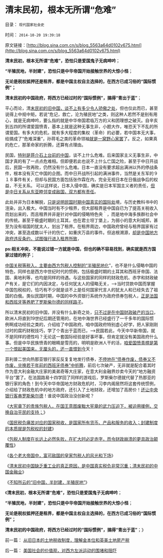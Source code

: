 # 清末民初，根本无所谓“危难”

目录： `现代国家社会史` 

时间： `2014-10-20 19:39:18` 

原文链接：[http://blog.sina.com.cn/s/blog_5563a64d0102v675.html](http://blog.sina.com.cn/s/blog_5563a64d0102v675.html)

**清末民初，根本无所谓“危难”，恐怕只是爱国鬼子无病呻吟**；

**“半殖民地，半封建”，恐怕只是中华帝国开始接触世界的大惊小怪**；

**无论是税权抵押还是租界，都是中国主权自主选择的，在西方已成习俗的“国际惯例”；**

**清末民初的中国政府，将西方已经过时的“国际惯例”，搞得“青出于蓝”**；

平心而论，清[末民初的旧中国，谈不上有多少令人骄傲之处](../../../2014/10/17/不知所云的“旧中国，半封建，半殖民地”.md)，但也仅此而已，甚至说得上中规中矩。若说“危记，救亡，沦为殖民地”之类，则这种人若然不是别有用心，就是无病呻吟，要么指的就是中华帝国君临万方的义和团理想之破灭。自辛亥到五四的所谓爱国愤青，基本上就是这种无事生非，小题大作，唯恐天下不乱的所谓爱国。有多大的危机，就有多大程度的集权（革命）的必要，若中国本无大事，给搞成了“危难深重”，孙蒋毛之类的革命领袖[就是一窝野心家罢](../../../2011/1/10/辛亥革命和孙国父的历史地位无足轻重；.md)了。反之，如果真的危亡，那革命家的折腾，还算有点理由。

民国，[特别是蒋介石上台前的中国](../../../2014/1/12/凌驾国民的先进性，根本上不存在！.md)，谈不上什么危难。后来国家主义无事生非，中国才真的有了一点点危难相。但即便若此也说不上什么亡国之险，甚至于中日开战后，民国一败再败，仍然没有什么危难。日本一直没有要求超出满洲以外的停战条件，根本没有灭亡中国的企图。而中日开战所引起的满洲事件，当然是关东军的９１８事件有关，但却与民国方面包括张作霖在内，完全无视日本在日俄战争后的权益，不无关系。
可以这样说，日本入侵中国，确实是日本军国主义者的责任，[但是中日关系从东亚睦邻变成敌国，双方都有责任](../../../2014/10/5/中国反日民族主义绪出现的原因，五卅运动及五四运动.md)。

此处并非为日本解脱，[只是说明民国时期中国真实的国际处](../../../2014/10/6/清末民初中国缺乏重工业的真正原因.md)境，与历史教科书中的渲染，出入极大。中国当时有不少租界，但大部租界是中国自已为了提高关税收入而划出来的，而且租界并非是针对中国的侵略特色央｀，而是地中海多族群社会中的传统。甚至于极盛时期的土耳其，也在君士坦丁堡上，为弱小的意大利城邦，甚至为没有祖国的犹太人，划出了租界。在租界周边，中国政府曾经与租界国家有过冲突，甚至造成数以千计的伤亡，如重庆万县的事件。但追根溯源，[却是中国地方政府违反条约，试图强行进入租界所致](../../../2011/9/30/西方的租界和东方不平等条约的愤恨.md)，

**ps:相关冲突，不能说过错一方就是中国，但也的确不容易找到，确实就是西方国家过错的例子**；

[中国关税等税入，主要由西方包税人控制的“半殖民地化](../../../2014/9/7/包税人悖论定理的国家版：国家被包税人阶级政治劫持.md)”，也不是什么侵略中国的特色，同样也是西方中世纪时代的惯例，包括极盛时期的土耳其和西班牙帝国、法国、奥地利等，也均是同样的待遇。与这些国家的同样的财政危机、赤字和财政破产有关，是它们的内因决定，与任何犹太人的侵略无关，——>当时贷款中国而掌握中国包税权的，恰巧有不少就是谈不上是任何国家代言人的犹太人和已经失去了祖国的白俄。类似民国时期，中国的中外资银行系统作为政府债券包税人，[正是法国和西班牙等养肥了罗斯柴尔德的同样路子](../../../2011/8/29/和珅！就是罗斯柴尔德！.md)。

所以清末民初的旧中国，并没有什么新奇之处，[只不过是在中国财政破产的当口](../../../2014/10/6/清末民初中国缺乏重工业的真正原因.md)，欧洲人将直到19世纪后期还管用的，在地中海世界已经盛行了一千多年的国际惯例啊成功经验之类的，介绍给了中国政府。咱中国政府特别虚心好学，把人家刚刚过时的腐朽财税技巧，学了个青出于蓝而已，——>民国若此，今天中华新帝国，就不是同样的德性吗？无论这一套国际经验是好事坏事，但肯定就没有美国政府什么事。但是中华民族愤青的眼睛是雪亮的，明明是欧洲人干的活，[咱爱国愤青楞是第一个恨起美国来，无厘头的，还一直恨到今](../../../2010/12/27/美国三次挽救了中国，三次挽救欧洲.md)天！

菲利普二世向热那亚银行家反反复复地发行债券，[不停地在“债券作废，债券又不作废，兑换若干年前的西班牙债券”中折腾](../../../2013/7/29/地方债务危机当头，反思“共识”的几派主流经济学.md)，前后七次破产，无非就是配合着其时作为意大利金融大庄家的美弟奇等大庄家，在意大利金融界炒卖今天的“地方融资平台”罢了。在法国路易十四学回了同样的游戏后，罗斯柴尔德就代替了热那亚的银行家的角色！到今天中华帝国地方财政危机时，习李内阁居然将这套传统惯例，介绍给了财政危机中的地方政府，还引入了土地财政，还增加了高房价！[还让中央银行客串罗斯柴尔德](../../../2011/10/24/中央担保的地方债相当于税收，李嘉图等效将被国人熟知.md)！谁说中国政治没创新呢？

《[大宪章下的贵族包税人，在国王意图废黜大宪章的武力压迫下，被迫用援例，交换自治平民的支持；](../../../2014/9/11/大宪章也是包税人合同，大宪章“推进自治”的机理.md)》

《[国民税负痛苦对应的国家税收，是国家所有货币、产品和服务的收入；封建制度的本质就是包税权的封建](../../../2014/9/22/包税人悖论：“包税人奴才和主子，谁套牢了谁”.md)》

《[包税人制度在长远上必然失败，在扩大时必定赤字，而令财政崩溃的更具政治颠覆性](../../../2014/9/24/包税人制度是赤字困境中的政府，极具诱惑的吗啡型改革方案.md)》

《[各个老大帝国中，富可敌国的皇家包税人的风光和下场](../../../2014/9/28/富可敌国的皇家包税人的风光和下场.md)》

《[清末民初中国缺乏重工业的真正原因，是中国真实税负非常沉重；清末民初的中国金融业](../../../2014/10/6/清末民初中国缺乏重工业的真正原因.md)》

《[不知所云的“旧中国，半封建，半殖民地”](../../../2014/10/17/不知所云的“旧中国，半封建，半殖民地”.md)》

《**清末民初，根本无所谓“危难”，恐怕只是爱国鬼子无病呻吟**；

**“半殖民地，半封建”，恐怕只是中华帝国开始接触世界的大惊小怪**；

**无论是税权抵押还是租界，都是中国主权自主选择的，在西方已成习俗的“国际惯例”；**

**清末民初的中国政府，将西方已经过时的“国际惯例”，搞得“青出于蓝”**；》

前一篇： [从旧日本的土地税收制度，理解金本位和英美土地房产税](../../../2014/10/22/从旧日本的土地税收制度，理解金本位和英美土地房产税.md)

后一篇： [美国社会的价值观，对西方左派运动的围堵和阻吓](../../../2014/10/18/美国社会的价值观，对西方左派运动的围堵和阻吓.md)

